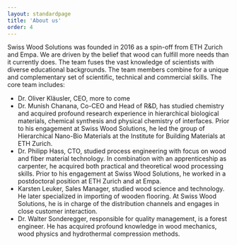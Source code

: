 ```yaml
---
layout: standardpage
title: 'About us'
order: 4
---
```

Swiss Wood Solutions was founded in 2016 as a spin-off from ETH Zurich and Empa. We are driven by the belief that wood can fulfill more needs than it currently does. The team fuses the vast knowledge of scientists with diverse educational backgrounds. The team members combine for a unique and complementary set of scientific, technical and commercial skills. The core team includes:

- Dr. Oliver Kläusler, CEO, more to come
- Dr. Munish Chanana, Co-CEO and Head of R&D, has studied chemistry and acquired profound research experience in hierarchical biological materials, chemical synthesis and physical chemistry of interfaces. Prior to his engagement at Swiss Wood Solutions, he led the group of Hierarchical Nano-Bio Materials at the Institute for Building Materials at ETH Zurich.
- Dr. Philipp Hass, CTO, studied process engineering with focus on wood and fiber material technology. In combination with an apprenticeship as carpenter, he acquired both practical and theoretical wood processing skills. Prior to his engagement at Swiss Wood Solutions, he worked in a postdoctoral position at ETH Zurich and at Empa.
- Karsten Leuker, Sales Manager, studied wood science and technology. He later specialized in importing of wooden flooring. At Swiss Wood Solutions, he is in charge of the distribution channels and engages in close customer interaction.
- Dr. Walter Sonderegger, responsible for quality management, is a forest engineer. He has acquired profound knowledge in wood mechanics, wood physics and hydrothermal compression methods.
